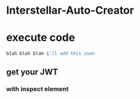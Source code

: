 # Interstellar-Auto-Creator

# execute code
```bash
blah blah blah i'll add this soon
```

## get your JWT

### with inspect element
